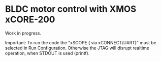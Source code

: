 # BLDC motor control with XMOS xCORE-200

Work in progress.  

Important: To run the code the "xSCOPE ( via xCONNECT/UART)" must be selected in Run Configuration.
Otherwise the JTAG will disrupt realtime operation, when STDOUT is used (printf).
